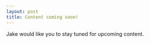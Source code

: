 ```yaml
---
layout: post
title: Content coming soon!
---
```


Jake would like you to stay tuned for upcoming content.
